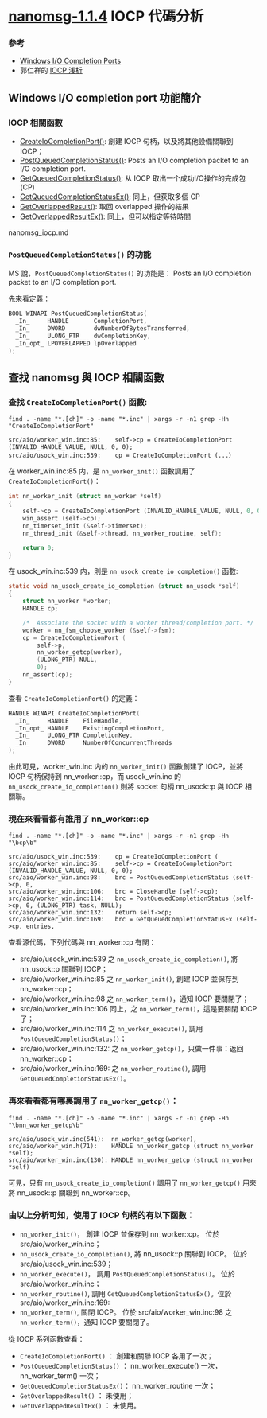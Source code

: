 # [nanomsg-1.1.4](https://nanomsg.org/) IOCP 代碼分析 

### 參考

 * [Windows I/O Completion Ports](https://docs.microsoft.com/en-us/windows/desktop/FileIO/i-o-completion-ports)
 * 郭仁祥的 [IOCP 浅析](https://www.ibm.com/developerworks/cn/java/j-lo-iocp/)

## Windows I/O completion port 功能簡介

### IOCP 相關函數

 * [CreateIoCompletionPort()](https://docs.microsoft.com/zh-cn/windows/desktop/FileIO/createiocompletionport): 創建 IOCP 句柄，以及將其他設備關聯到 IOCP；
 * [PostQueuedCompletionStatus()](https://msdn.microsoft.com/en-us/library/aa365458.aspx): Posts an I/O completion packet to an I/O completion port.
 * [GetQueuedCompletionStatus()](https://msdn.microsoft.com/en-us/library/Aa364986.aspx): 从 IOCP 取出一个成功I/O操作的完成包(CP)
 * [GetQueuedCompletionStatusEx()](https://msdn.microsoft.com/en-us/library/aa364988.aspx): 同上，但获取多個 CP
 * [GetOverlappedResult()](https://msdn.microsoft.com/7f999959-9b22-4491-ae2b-a2674d821110): 取回 overlapped 操作的結果
 * [GetOverlappedResultEx()](https://msdn.microsoft.com/2f77f7fe-bdde-4c52-8571-fe0ab533aa7f): 同上，但可以指定等待時間

nanomsg_iocp.md

### `PostQueuedCompletionStatus()` 的功能

MS 說，`PostQueuedCompletionStatus()` 的功能是： Posts an I/O completion packet to an I/O completion port.

先來看定義：

```C
BOOL WINAPI PostQueuedCompletionStatus(
  _In_     HANDLE       CompletionPort,
  _In_     DWORD        dwNumberOfBytesTransferred,
  _In_     ULONG_PTR    dwCompletionKey,
  _In_opt_ LPOVERLAPPED lpOverlapped
);
```


## 查找 nanomsg 與 IOCP 相關函數

### 查找 `CreateIoCompletionPort()` 函數:

```
find . -name "*.[ch]" -o -name "*.inc" | xargs -r -n1 grep -Hn "CreateIoCompletionPort"
```

>>>

```
src/aio/worker_win.inc:85:    self->cp = CreateIoCompletionPort (INVALID_HANDLE_VALUE, NULL, 0, 0);
src/aio/usock_win.inc:539:    cp = CreateIoCompletionPort (...）
```

在 worker_win.inc:85 内，是 `nn_worker_init()` 函數調用了 `CreateIoCompletionPort()`：

```C
int nn_worker_init (struct nn_worker *self)
{
    self->cp = CreateIoCompletionPort (INVALID_HANDLE_VALUE, NULL, 0, 0);
    win_assert (self->cp);
    nn_timerset_init (&self->timerset);
    nn_thread_init (&self->thread, nn_worker_routine, self);

    return 0;
}
```    

在 usock_win.inc:539 内，則是 `nn_usock_create_io_completion()` 函數:
 
```C 
static void nn_usock_create_io_completion (struct nn_usock *self)
{
    struct nn_worker *worker;
    HANDLE cp;

    /*  Associate the socket with a worker thread/completion port. */
    worker = nn_fsm_choose_worker (&self->fsm);
    cp = CreateIoCompletionPort (
        self->p,
        nn_worker_getcp(worker),
        (ULONG_PTR) NULL,
        0);
    nn_assert(cp);
}
```

查看 `CreateIoCompletionPort()` 的定義：

```C
HANDLE WINAPI CreateIoCompletionPort(
  _In_     HANDLE    FileHandle,
  _In_opt_ HANDLE    ExistingCompletionPort,
  _In_     ULONG_PTR CompletionKey,
  _In_     DWORD     NumberOfConcurrentThreads
);  
```

由此可見，worker_win.inc 内的 `nn_worker_init()` 函數創建了 IOCP，並將 IOCP 句柄保持到 nn_worker::cp，而 usock_win.inc 的 
`nn_usock_create_io_completion()` 則將 socket 句柄 nn_usock::p 與 IOCP 相關聯。

### 現在來看看都有誰用了 nn_worker::cp

```
find . -name "*.[ch]" -o -name "*.inc" | xargs -r -n1 grep -Hn "\bcp\b"
```
>>>

```
src/aio/usock_win.inc:539:    cp = CreateIoCompletionPort (
src/aio/worker_win.inc:85:    self->cp = CreateIoCompletionPort (INVALID_HANDLE_VALUE, NULL, 0, 0);
src/aio/worker_win.inc:98:    brc = PostQueuedCompletionStatus (self->cp, 0,
src/aio/worker_win.inc:106:   brc = CloseHandle (self->cp);
src/aio/worker_win.inc:114:   brc = PostQueuedCompletionStatus (self->cp, 0, (ULONG_PTR) task, NULL);
src/aio/worker_win.inc:132:   return self->cp;
src/aio/worker_win.inc:169:   brc = GetQueuedCompletionStatusEx (self->cp, entries,
```

查看源代碼，下列代碼與 nn_worker::cp 有関：

 * src/aio/usock_win.inc:539 之 `nn_usock_create_io_completion()`, 將 nn_usock::p 關聯到 IOCP；
 * src/aio/worker_win.inc:85 之 `nn_worker_init()`, 創建 IOCP 並保存到 nn_worker::cp；
 * src/aio/worker_win.inc:98 之 `nn_worker_term()`，通知 IOCP 要關閉了；
 * src/aio/worker_win.inc:106 同上，之 `nn_worker_term()`，這是要關閉 IOCP 了；
 * src/aio/worker_win.inc:114 之 `nn_worker_execute()`, 調用 `PostQueuedCompletionStatus()`；
 * src/aio/worker_win.inc:132: 之 `nn_worker_getcp()`，只做一件事：返回 nn_worker::cp；
 * src/aio/worker_win.inc:169: 之 `nn_worker_routine()`, 調用 `GetQueuedCompletionStatusEx()`。


### 再來看看都有哪裏調用了 `nn_worker_getcp()`：

```
find . -name "*.[ch]" -o -name "*.inc" | xargs -r -n1 grep -Hn "\bnn_worker_getcp\b"
```

>>>

```
src/aio/usock_win.inc(541):  nn_worker_getcp(worker),
src/aio/worker_win.h(71):    HANDLE nn_worker_getcp (struct nn_worker *self);
src/aio/worker_win.inc(130): HANDLE nn_worker_getcp (struct nn_worker *self)
```

可見，只有 `nn_usock_create_io_completion()` 調用了 `nn_worker_getcp()` 用來將 nn_usock::p 關聯到 nn_worker::cp。


### 由以上分析可知，使用了 IOCP 句柄的有以下函數：

 * `nn_worker_init()`，               創建 IOCP 並保存到 nn_worker::cp。 位於 src/aio/worker_win.inc；
 * `nn_usock_create_io_completion()`, 將 nn_usock::p 關聯到 IOCP。 位於 src/aio/usock_win.inc:539；
 * `nn_worker_execute()`，            調用 `PostQueuedCompletionStatus()`。 位於 src/aio/worker_win.inc；
 * `nn_worker_routine()`,             調用 `GetQueuedCompletionStatusEx()`。位於 src/aio/worker_win.inc:169: 
 * `nn_worker_term()`,                關閉 IOCP。 位於 src/aio/worker_win.inc:98 之 `nn_worker_term()`，通知 IOCP 要關閉了。

從 IOCP 系列函數查看：

 * `CreateIoCompletionPort()`     ： 創建和關聯 IOCP 各用了一次；
 * `PostQueuedCompletionStatus()` ： nn_worker_execute() 一次，nn_worker_term() 一次；
 * `GetQueuedCompletionStatusEx()`： nn_worker_routine 一次；
 * `GetOverlappedResult()`        ： 未使用；
 * `GetOverlappedResultEx()`      ： 未使用。

